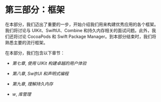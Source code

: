 # 第三部分：框架

在本部分，我们迈出了重要的一步，开始介绍我们用来构建优秀应用的各个框架。我们将讨论与 UIKit、SwiftUI、Combine 和持久内存相关的面试问题。此外，我们还将讨论 CocoaPods 和 Swift Package Manager。到本部分结束时，我们将熟悉主要的流行框架。

在本部分，我们包含以下章节：

+   *第七章*, *使用 UIKit 构建卓越的用户体验*

+   *第八章*, *SwiftUI 和声明式编程*

+   *第九章*, *理解持久内存*

+   *w*, *库管理*
